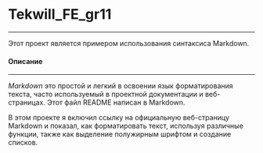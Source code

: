 # Tekwill_FE_gr11
---


Этот проект является примером использования синтаксиса Markdown.


#### Описание
---


*Markdown* это простой и легкий в освоении язык форматирования текста, часто используемый в проектной документации и веб-страницах. Этот файл README написан в Markdown.

В этом проекте я включил ссылку на официальную веб-страницу Markdown и показал, как форматировать текст, используя различные функции, также как выделение полужирным шрифтом и создание списков.


